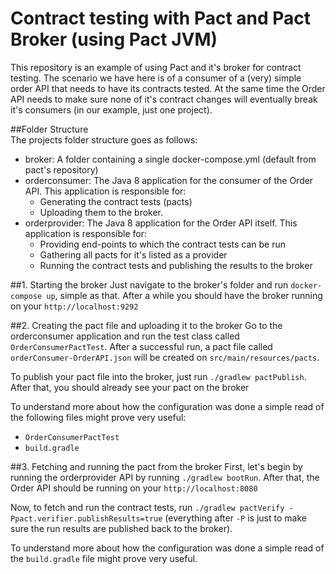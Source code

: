 # Contract testing with Pact and Pact Broker (using Pact JVM)
This repository is an example of using Pact and it's broker for contract testing. The scenario we have here is of a consumer of a (very) simple order API that needs to have its contracts tested. At the same time the Order API needs to make sure none of it's contract changes will eventually break it's consumers (in our example, just one project).
  
##Folder Structure  
The projects folder structure goes as follows:

* broker: A folder containing a single docker-compose.yml (default from pact's repository)
* orderconsumer: The Java 8 application for the consumer of the Order API. This application is responsible for: 
    * Generating the contract tests (pacts) 
    * Uploading them to the broker.
* orderprovider: The Java 8 application for the Order API itself. This application is responsible for:
    * Providing end-points to which the contract tests can be run
    * Gathering all pacts for it's listed as a provider
    * Running the contract tests and publishing the results to the broker
    
##1. Starting the broker
Just navigate to the broker's folder and run ```docker-compose up```, simple as that. After a while you should have the broker running on your ```http://localhost:9292```  


##2. Creating the pact file and uploading it to the broker
Go to the orderconsumer application and run the test class called ```OrderConsumerPactTest```. After a successful run, a pact file called ```orderConsumer-OrderAPI.json``` will be created on ```src/main/resources/pacts```.

To publish your pact file into the broker, just run ```./gradlew pactPublish```. After that, you should already see your pact on the broker

To understand more about how the configuration was done a simple read of the following files might prove very useful:
* ```OrderConsumerPactTest```
* ```build.gradle```

##3. Fetching and running the pact from the broker
First, let's begin by running the orderprovider API by running ```./gradlew bootRun```. After that, the Order API should be running on your ```http://localhost:8080```

Now, to fetch and run the contract tests, run ```./gradlew pactVerify -Ppact.verifier.publishResults=true``` (everything after ```-P``` is just to make sure the run results are published back to the broker).

To understand more about how the configuration was done a simple read of the ```build.gradle``` file might prove very useful.